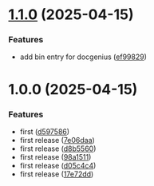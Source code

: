 # [1.1.0](https://github.com/tkhs0813/docgenius/compare/v1.0.0...v1.1.0) (2025-04-15)


### Features

* add bin entry for docgenius ([ef99829](https://github.com/tkhs0813/docgenius/commit/ef998291cf9116db36af65f996f7cc9cfc339792))

# 1.0.0 (2025-04-15)


### Features

* first ([d597586](https://github.com/tkhs0813/docgenius/commit/d5975868d2bb3d493fc0bd458d947e07ad222fff))
* first release ([7e06daa](https://github.com/tkhs0813/docgenius/commit/7e06daa5425bf810df82eb077f4e2bffebe20d14))
* first release ([d8b5560](https://github.com/tkhs0813/docgenius/commit/d8b55607ae46db709c1cabe33528623842abcfed))
* first release ([98a1511](https://github.com/tkhs0813/docgenius/commit/98a1511b60e438e52221108b9c7a7b62350f5382))
* first release ([d05c4c4](https://github.com/tkhs0813/docgenius/commit/d05c4c46d4215ef6185864bfbab56fd4b408eef5))
* first release ([17e72dd](https://github.com/tkhs0813/docgenius/commit/17e72dd14a944cfc19004649fac5651e67625bbb))

